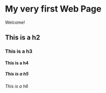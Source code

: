 # My very first Web Page

Welcome!

## This is a h2

### This is a h3

#### This is a h4

##### This is a h5

###### This is a h6

